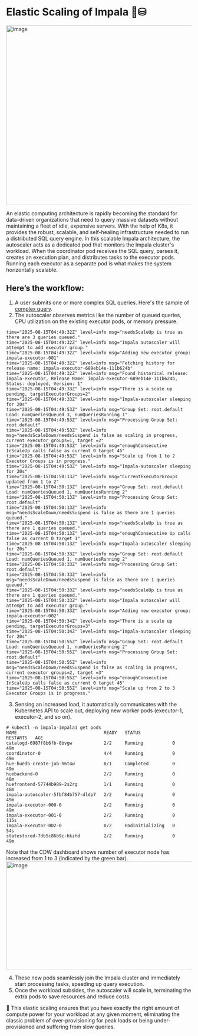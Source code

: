 # Elastic Scaling of Impala 💎⛁

<img width="600" height="488" alt="image" src="https://github.com/user-attachments/assets/740276af-d1a3-4eb7-8ca1-8a934d2978f3" />

An elastic computing architecture is rapidly becoming the standard for data-driven organizations that need to query massive datasets without maintaining a fleet of idle, expensive servers.
With the help of K8s, it provides the robust, scalable, and self-healing infrastructure needed to run a distributed SQL query engine. In this scalable Impala architecture, the autoscaler acts as a dedicated pod that monitors the Impala cluster's workload. When the coordinator pod receives the SQL query, parses it, creates an execution plan, and distributes tasks to the executor pods. Running each executor as a separate pod is what makes the system horizontally scalable.

## Here’s the workflow:

1. A user submits one or more complex SQL queries. Here's the sample of [complex query](complexSQL.py).
2. The autoscaler observes metrics like the number of queued queries, CPU utilization on the existing executor pods, or memory pressure.

```
time="2025-08-15T04:49:32Z" level=info msg="needsScaleUp is true as there are 3 queries queued."
time="2025-08-15T04:49:32Z" level=info msg="Impala autoscaler will attempt to add executor group."
time="2025-08-15T04:49:32Z" level=info msg="Adding new executor group: impala-executor-001"
time="2025-08-15T04:49:32Z" level=info msg="Fetching history for release name: impala-executor-689eb14e-111b624b"
time="2025-08-15T04:49:32Z" level=info msg="Found historical release: impala-executor, Release Name: impala-executor-689eb14e-111b624b, Status: deployed, Version: 1"
time="2025-08-15T04:49:33Z" level=info msg="There is a scale up pending, targetExecutorGroups=2"
time="2025-08-15T04:49:33Z" level=info msg="Impala-autoscaler sleeping for 20s"
time="2025-08-15T04:49:53Z" level=info msg="Group Set: root.default Load: numQueriesQueued 3, numQueriesRunning 1"
time="2025-08-15T04:49:53Z" level=info msg="Processing Group Set: root.default"
time="2025-08-15T04:49:53Z" level=info msg="needsScaleDown/needsSuspend is false as scaling in progress, current executor groups=1, target =2"
time="2025-08-15T04:49:53Z" level=info msg="enoughConsecutive InScaleUp calls false as current 0 target 45"
time="2025-08-15T04:49:53Z" level=info msg="Scale up from 1 to 2 Executor Groups is in progress."
time="2025-08-15T04:49:53Z" level=info msg="Impala-autoscaler sleeping for 20s"
time="2025-08-15T04:50:13Z" level=info msg="CurrentExecutorGroups updated from 1 to 2"
time="2025-08-15T04:50:13Z" level=info msg="Group Set: root.default Load: numQueriesQueued 1, numQueriesRunning 2"
time="2025-08-15T04:50:13Z" level=info msg="Processing Group Set: root.default"
time="2025-08-15T04:50:13Z" level=info msg="needsScaleDown/needsSuspend is false as there are 1 queries queued."
time="2025-08-15T04:50:13Z" level=info msg="needsScaleUp is true as there are 1 queries queued."
time="2025-08-15T04:50:13Z" level=info msg="enoughConsecutive Up calls false as current 0 target 1"
time="2025-08-15T04:50:13Z" level=info msg="Impala-autoscaler sleeping for 20s"
time="2025-08-15T04:50:33Z" level=info msg="Group Set: root.default Load: numQueriesQueued 1, numQueriesRunning 2"
time="2025-08-15T04:50:33Z" level=info msg="Processing Group Set: root.default"
time="2025-08-15T04:50:33Z" level=info msg="needsScaleDown/needsSuspend is false as there are 1 queries queued."
time="2025-08-15T04:50:33Z" level=info msg="needsScaleUp is true as there are 1 queries queued."
time="2025-08-15T04:50:33Z" level=info msg="Impala autoscaler will attempt to add executor group."
time="2025-08-15T04:50:33Z" level=info msg="Adding new executor group: impala-executor-002"
time="2025-08-15T04:50:34Z" level=info msg="There is a scale up pending, targetExecutorGroups=3"
time="2025-08-15T04:50:34Z" level=info msg="Impala-autoscaler sleeping for 20s"
time="2025-08-15T04:50:55Z" level=info msg="Group Set: root.default Load: numQueriesQueued 1, numQueriesRunning 2"
time="2025-08-15T04:50:55Z" level=info msg="Processing Group Set: root.default"
time="2025-08-15T04:50:55Z" level=info msg="needsScaleDown/needsSuspend is false as scaling in progress, current executor groups=2, target =3"
time="2025-08-15T04:50:55Z" level=info msg="enoughConsecutive InScaleUp calls false as current 0 target 45"
time="2025-08-15T04:50:55Z" level=info msg="Scale up from 2 to 3 Executor Groups is in progress."
```
  
3. Sensing an increased load, it automatically communicates with the Kubernetes API to scale out, deploying new worker pods (executor-1, executor-2, and so on).

```
# kubectl -n impala-impala1 get pods
NAME                                 READY   STATUS            RESTARTS   AGE
catalogd-6987f8b6fb-8bvgw            2/2     Running           0          49m
coordinator-0                        4/4     Running           0          49m
hue-huedb-create-job-h6t4w           0/1     Completed         0          49m
huebackend-0                         2/2     Running           0          48m
huefrontend-57744b989-2s2rg          1/1     Running           0          48m
impala-autoscaler-5fbf84b757-dldp7   2/2     Running           0          49m
impala-executor-000-0                2/2     Running           0          49m
impala-executor-001-0                2/2     Running           0          115s
impala-executor-002-0                0/2     PodInitializing   0          54s
statestored-7db5c86b9c-hkzhd         2/2     Running           0          49m
```

Note that the CDW dashboard shows number of executor node has increased from 1 to 3 (indicated by the green bar).
<img width="800" height="293" alt="image" src="https://github.com/user-attachments/assets/90131568-1815-4816-976c-f7aac4d50451" />

4. These new pods seamlessly join the Impala cluster and immediately start processing tasks, speeding up query execution.
5. Once the workload subsides, the autoscaler will scale in, terminating the extra pods to save resources and reduce costs.

🚀 This elastic scaling ensures that you have exactly the right amount of compute power for your workload at any given moment, eliminating the classic problem of over-provisioning for peak loads or being under-provisioned and suffering from slow queries.







